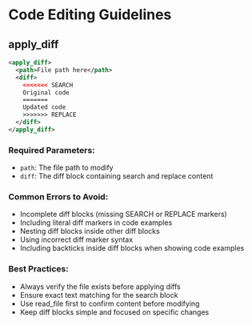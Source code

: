 # Code Editing Guidelines

## apply_diff

```xml
<apply_diff>
  <path>File path here</path>
  <diff>
    <<<<<<< SEARCH
    Original code
    =======
    Updated code
    >>>>>>> REPLACE
  </diff>
</apply_diff>
```

### Required Parameters:

- `path`: The file path to modify
- `diff`: The diff block containing search and replace content

### Common Errors to Avoid:

- Incomplete diff blocks (missing SEARCH or REPLACE markers)
- Including literal diff markers in code examples
- Nesting diff blocks inside other diff blocks
- Using incorrect diff marker syntax
- Including backticks inside diff blocks when showing code examples

### Best Practices:

- Always verify the file exists before applying diffs
- Ensure exact text matching for the search block
- Use read_file first to confirm content before modifying
- Keep diff blocks simple and focused on specific changes
